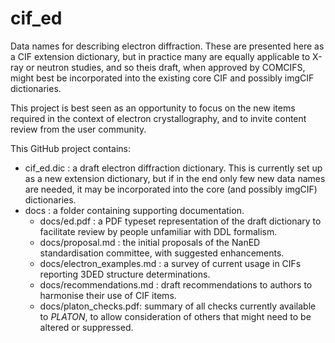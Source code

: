 # cif_ed

Data names for describing electron diffraction. These are presented here as a CIF extension dictionary, but in practice many are equally applicable to X-ray or neutron studies, and so theis draft, when approved by COMCIFS, might best be incorporated into the existing core CIF and possibly imgCIF dictionaries.

This project is best seen as an opportunity to focus on the new items required in the context of electron crystallography, and to invite content review from the user community.



This GitHub project contains:

* cif_ed.dic : a draft electron diffraction dictionary. This is currently set up as a new extension dictionary, but if in the end only few new data names are needed, it may be incorporated into the core (and possibly imgCIF) dictionaries.
* docs : a folder containing supporting documentation.
  * docs/ed.pdf : a PDF typeset representation of the draft dictionary to facilitate review by people unfamiliar with DDL formalism.
  * docs/proposal.md : the initial proposals of the NanED standardisation committee, with suggested enhancements.
  * docs/electron_examples.md : a survey of current usage in CIFs reporting 3DED structure determinations.
  * docs/recommendations.md : draft recommendations to authors to harmonise their use of CIF items.
  * docs/platon_checks.pdf: summary of all checks currently available to _PLATON_, to allow consideration of others that might need to be altered or suppressed.
